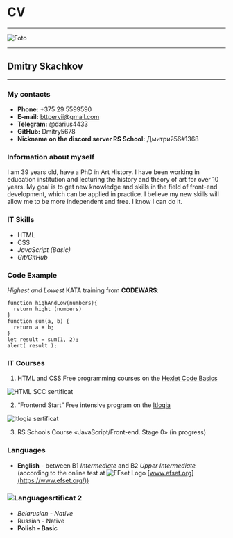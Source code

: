 # CV
--------

![Foto](https://lh3.googleusercontent.com/4KcuUH5kJrz4RcL9JgKDWCKoDx_wNPYgyMqZrjnxi_DqT7IWyr10Si59zmxCA3vwSQ2PI3ooVOMTInxD31WDmnGyFEWILbymREHOjWJA_ssTAGN-iXhvtlv-8JymBQvypNmOImHAP5DzNdJEaBE3g_Jsw6wmOLIW3iu4UrTGUph8o_T36NWe7_EG1WFxfIETPuDrOS0KRhrakbeLZDnI5uLlyyPsGnptOEdYr3008n4vEDwd1JD_mV-UF5InMzfpNA9IpjfqYNkGwX4TFBGWsYD7S-MAX9Ou7pN6ci61VWxA4VpPAcN76_S45n4-65E2RiVB2g-4e1E42ZYSvO0KtBOIonBJcWvuBZ7AvTXKkTLcTjyUScXDU4bN9btrtoltH1nm6FRSqd968HjnHYTHGCUrKJ6pvti3aCxLcMZzR0zdEGXgaoswbSrnBeTMStaRwfhhunqK8QDaUMPhYgDUQUQ6ocgoPAvvpX0mSnvyqnSHRMIV-HMEU9NptMYFr_e6NKU4-yl5b4IFHzX-l0NE_syJC05EC7JCM9R46U3bRehq6_TX4VOxjWHC2FWnySH1t_05xGcKKa5gOPpBHai9uvVJjBJHrDDhlbp8JMo1FESxNB_6iPweP5zJn6SzA-xKPNex_R8ctyLm9cQ9KPTlMWbKpxgfweGLl9upRMr9HFd09dAiEmXsYnontiI6gDm4Dtt_APIIJaWgb30-pawxBEz8_vNR0DTy6IbUrDH6K0-ttHzaVRRHv8s5gO1_EzJxUzecHM8dbK4wBpn7V_d90xIsx2-t0NlFuttk7gVO55i0-Lc1ddMCGPN2K9_kT_kLB1yhBnbGOE8wHYs9ny8PziYWQgHf0PwV7IKDvmx9dLWZF3JQR8Hvd4ipWIOXkrkqs5Fg5Isyk55QhOEj38ajwhMhr4Yw6el7mOZQHy6rmvDbbA=w288-h267-no?authuser=0)


-------------------------
## Dmitry Skachkov
-------
### My contacts
* **Phone:** +375 29 5599590
* **E-mail:** bttpervii@gmail.com
* **Telegram:** @darius4433
* **GitHub:** Dmitry5678
* **Nickname on the discord server RS School:** Дмитрий56#1368

### Information about myself

I am 39 years old, have a PhD in Art History. I have been working in education institution and lecturing the history and theory of art for over 10 years. My goal is to get new knowledge and skills in the field of front-end development, which can be applied in practice. I believe my new skills will allow me to be more independent and free. I know I can do it.  

### IT Skills
* HTML
* CSS
* *JavaScript (Basic)*
* *Git/GitHub*


### Code Example
*Highest and Lowest* KATA training from **CODEWARS**:
```
function highAndLow(numbers){
  return hight (numbers)
}
function sum(a, b) {
  return a + b;
}
let result = sum(1, 2);
alert( result );
```

### IT Courses
1. HTML and CSS Free programming courses on the [Hexlet Code Basics](https://ru.code-basics.com/)


![HTML SCC sertificat](https://lh3.googleusercontent.com/U_jsXhIVuDIWExpe5I6kr8v-VPzBKOxbKWU_hwvkLnqd89-ayLy-ju3J6p-3wqcqdsR2kT_KvrVp37xAHXczSow5f0DxUfNzyANewPuK3LrB1QfpGE9GNCUuzwLCooSmgSleglX3cYA6p35-TaUQebp7JyuuLqquP3fwJuSxNTzaK8KLyXgCcxnr3So2TREbr6WeLQwyW4Ie7B3UYd2O79dXAnDmBNxQL-SOy6kGzcz3NZvFzduQ2QSQAJ4Iq7arh07Tjqq-XD5z8Y1RZAQ-NQwYltJIahPQ_lyAzXOQV5QcBRD8bS206ftqAMKm1GD4fmebglZ14JfHT7lSsrgPG6Y1De_9LC94PnDoWfvyD1b1NSUoGOHWHTEDq6nOsoPAPc0xf-_iG4TRlKyhWT1edYoeBC4zqREHhCahZCz8jK5P7GKpMnZvoMG-i5tzl9QkXwTKwAqCuPjFGQhj9ILtlL8Fo8JiDMrYmqe3zbJ2lauVb1ZgH3Mg0vyc7Wl45EbXk1sDIReHhMtX9C0Pn5iwA9HrW5l8eumrwFeytg2bx6rMSLRg2tw2j7sBYc9jDNbE3DZuWZHehYhi1YLkPC7Zmi-5hHUedrTrquvuMGN-14SgYIXqZUNT9u9TWgQO6tWvhljQZf4VgPJvYnXV9olVsZYAQoyK7L6RKlEcKj_Y20L6ycNOC-EJ01sFZbMcW_vErNowgyEj5H0NB-2UXQIJIBZ7fzrvpWFPfhRH1WkeCjSFYCEdofRDvjVnNFw31TEmM6Bcl0-1gK4gABhzPvdjOJKB2eYDQyWd40H-ESNcOE5Oi4W4G85XbbQKAON27ClnBkZRlUtjrcWJ9G9TgN1fIpXlIRtdgLibi3N9E_BMLZ8yyP_Au0ObwpU598y8zLJ2So8m-tVZCNUjK-g60XcFGAdEYGOokEz0tVPU-6rsXQCXag=w1096-h307-no?authuser=0)

2. “Frontend Start” Free intensive program on the [Itlogia](https://itlogia.ru/)


![Itlogia sertificat](https://lh3.googleusercontent.com/WgeVAEFpE51g4jnQkTExRbEHFwpgcHB9peB_fpHl9pyOxVHs6OERsUh_es3R58qTKTNkXTjOJ5r-bsLoUxQvby8ZjxtP4LhNeIUFG2w0cpBRqs7_N5f3bmjn8qmbhGVvPYUWAoUpNTfj8DVlBzscKsGjmjiCjITHOdTpi_Q9i5uZ9KbgtopJj_pm_UXGEuS-SAJytYDDLPtOOaq108_j7T7KAwilLxrmSje6461U-32xObG4y1mIIKPYqbk1O1MGULTP8TMwQ31-qVxTLWSZouX68s6zLysm-eXNR6NtUEbEq0YbAkVkJqQkJMIe_7F212hP5R6THWLP_7mxOJD9iOOAg03yk23IMM9Kj2lDPtOSPtL7QChMpjz_KuiHDt_-xyUdViB5ADUb_UZs839sMZewUqG8msXUIBDplJqxdqHpFit0C8FvAc2gYX30oMAX6U7zlnMeZLuG4xCzBOCbcEcok8Criml6vmlIMVd9bC1H4w1T8suaEuEUbueEziocd61vS646DI57kX_6mmPIXQDDMcvcsHq2c4THmKgQRd-m6ZR5ZN38ivntv7XNL4CzH57tV099HTpqNWAt22DvCChA4R7ISq6hyMYaphFxZA955gcyH4D4IssqQOpVJCHpZW0nlZQtfVJWNZo-i64SstsGOqBDpCY1yGnSSLC_D2178gasowjUJvC4TmKbVNEUivKqY_z7_CN1tIJwFd49Z7zhZDKEtpxQX4isW9jrYkktGxaCti4Al2xq1EnJMBHvwSqKkINVj_qXAfy1lP9bfxh6vVT_0y_O4zmJyaA28N7uKGoVgiTcCJia8wABbp3pEmht877FHv94TIo7qKubaBq_y_fdFJTG2bZ1vR_BPb7Vl57j6QyYKeB5Lj2L6Ps0AhWarleZAHKeF8vtUqdePCKFQ-EnI77jfIZlrWKmEFkgqw=w458-h323-no?authuser=0)


3. RS Schools Course «JavaScript/Front-end. Stage 0» (in progress)


### Languages
* **English** - between B1 *Intermediate* and B2 *Upper Intermediate* (according to the online test at ![EFset Logo](https://lh3.googleusercontent.com/buc6YaOIwECM7IArw1_9lUiYVNDQi06XMOpGNBHsuZxmx2O9HVrnP2ZSGI1wfzgV7RNi4fClDNqS2pHSQsn8HeS4FLxZROIo-7FdHAx6rsJDM9YwY9lBymHml7e_17E0YVqh_MMPo4MLrs21xFIT1PT8A0J_J9d7y-ktlKpU4WQuHn-W4UovcXgjq7dwF4qlrAl6rcMem9uqPGCAUb0jVCQ3maduNLuy6N8qVQusfgOyADb-Ww6pypqhSelDOXNq3agIkaYxAw9j4VbeTgTXpIA-YlD6U2tWr0-fz_XbEv2qudo6NzdVYYEcSUHiczBWaZgMjP0UpOgBdoWmrMnM1wpquR1ARtqEoBerglG6A8lbVFAGLnDBTeKfyjZK9IHL-8ySvsA5uyEWrnR7hdLGLexh5xiRNFiPaFXGSN79eAqBb9renyyZP8yWcwRC0lkPS9M8n8DpEnDdJgVkUoP3Qe3o4030FDsSApGBvsTdAvifYZirn2-ojHSdBDQaOrxrilVZqbYcvsxfcPWs8ybKOnjzhwBL1qpgEZP_eoMYYLGBujWLnFkAhsvmVgRp8UxM8k7a4rYgl1KRhJo0G4BfORQEHY3QDrTYDVVvSpcN_VekoM2H5laGzz46mjni6Ry7ZvWbUUNL278pixYSqS4R9UBl6iggLo8TingBqlCarmoxrW84cwU36FIoIJTLgLD-sZybzcFzsfBMB-QyOAhY8VBzHsiHasuvXZ13XMdt35CB4M6XnfwTV4PbLVDIPwC59Fggl8FndHRYuGX6teVUFszyuYkkR5R2gAOgsRQVUIbMqYIzNagDAI-c9aeStQ2JkiK77GeHIerhcEIJtgyNt6UeGFyTpIYQ0fE8EnmAmjxoi_cPdfoFPRktM0GYJcDRBOT7GaxytZrWggKCdspyDrth46sJGHO9GuQXNs2PIzt3JQ=w86-h31-no?authuser=0) [www.efset.org](https://www.efset.org/))

### ![Languagesrtificat 2](https://lh3.googleusercontent.com/XQKO01BCa9xBohNmZYNI3lA9YOxi-P9wvKqmqL7bGvhE78U_Fsf7os3Aa23NYwGT8XzlCM6ycU1kRdW2nGLUn19ZuC_WDZeH8BJezotIECbOYGFHvGgugqJDQzUue5UQBMDZMuMQwYL4O1Qf3CUXOPCA2NsRq4PBRNokaCYXsCZSQZSjIPJIbOY9zIIBskrrUiFU7X5EAnwvtG9OCot9FbBEAskHXq2r9Awy9DPcH-Kdx0bQxkNpLMufMBg15_qQFrnujPoykw58QJacUuiVkNVn1qIZtQPvB2mW6r-FlKzclUCNSyag0dXv_8TWuFLdCCqw9g1h96Y6S-UQJEaPDOg1rcAMn9FVVoBvEY4fSaPBz6aCGBwWFXTnVnLyWmTsLRvixB9L49CpJiIN8pOcyOTNMj1gffoAk5A4TPU_4ZXFg5k7w_xWkozbtvC1_62HUoEVGPuWClG4e3L1r4u4nnd21gj3eecEr07-8_KlbnZRd8X2J6wxoKb_1R9li41hn31S7v1X0KOwXGIEUrh6rozXtMA4ZsRioIgWsP_BN1su9DzO_oZXhPDAmwirdtfwNDH4jtPdIgviNoMTi3OCnGOF0qOXdeBtULw4cuYCAJYBHSzrsRLrpjvFCTMS2cyWmR0EmEPa4lvigwEf0YafPzapmslXOcegX9KPqumeK45_YOliaAmLgTr34d1Kl2jM3DzFuuZtsetkvbnMLNxGvFRZV7EuGA_kwog2OOiuYnSKT2K-gcpmlkmvdQMVvcG75KqfmXnOhNdMJdKiUoXuioMAxSSM8ItpYDfDStKt9Z6MhbtolpFPV-_Oc_KckG0fDiXDalcnTQ4b6UkGFpBNiKa9NoBKyxlAd48wgfbWkH72pSWHR0tIs0jbZ1_aUKGyqV7628IYrsHRXaXE-juZ0YhVzlHse57oXKtaaIzj3EKZOw=s195-no?authuser=0)

* *Belarusian - Native*
* Russian - Native
* **Polish - Basic**
